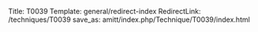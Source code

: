 Title: T0039
Template: general/redirect-index
RedirectLink: /techniques/T0039
save_as: amitt/index.php/Technique/T0039/index.html
